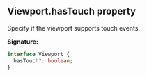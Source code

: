 ## Viewport.hasTouch property

Specify if the viewport supports touch events.

**Signature:**

```typescript
interface Viewport {
  hasTouch?: boolean;
}
```
